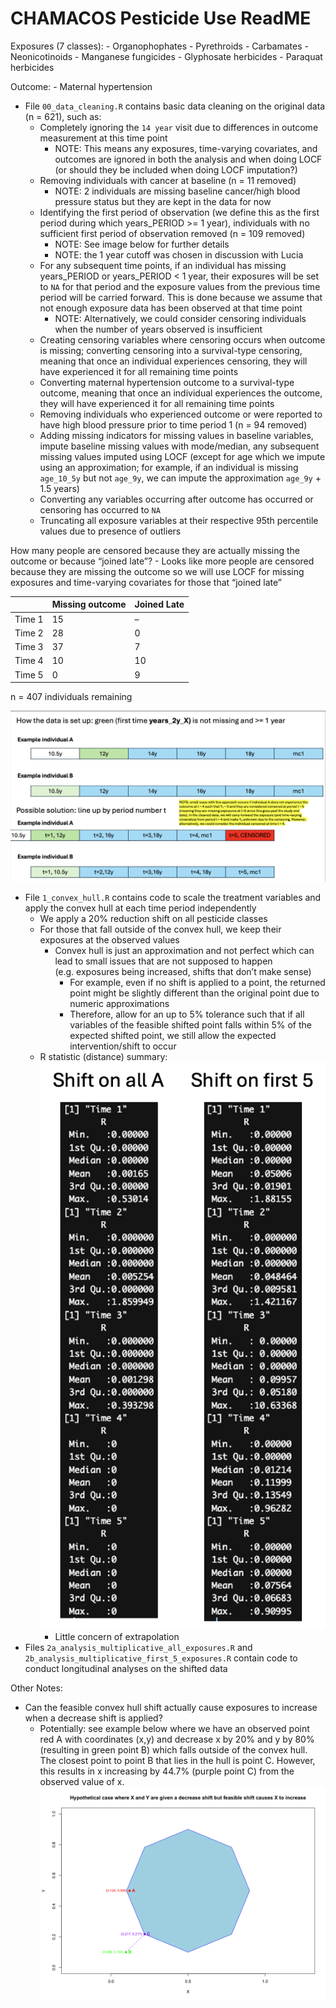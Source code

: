 CHAMACOS Pesticide Use ReadME
================

Exposures (7 classes): - Organophophates - Pyrethroids - Carbamates -
Neonicotinoids - Manganese fungicides - Glyphosate herbicides - Paraquat
herbicides

Outcome: - Maternal hypertension

- File `00_data_cleaning.R` contains basic data cleaning on the original
  data (n = 621), such as:
  - Completely ignoring the `14 year` visit due to differences in
    outcome measurement at this time point
    - NOTE: This means any exposures, time-varying covariates, and
      outcomes are ignored in both the analysis and when doing LOCF (or
      should they be included when doing LOCF imputation?)
  - Removing individuals with cancer at baseline (n = 11 removed)
    - NOTE: 2 individuals are missing baseline cancer/high blood
      pressure status but they are kept in the data for now
  - Identifying the first period of observation (we define this as the
    first period during which years_PERIOD \>= 1 year), individuals with
    no sufficient first period of observation removed (n = 109 removed)
    - NOTE: See image below for further details
    - NOTE: the 1 year cutoff was chosen in discussion with Lucia
  - For any subsequent time points, if an individual has missing
    years_PERIOD or years_PERIOD \< 1 year, their exposures will be set
    to `NA` for that period and the exposure values from the previous
    time period will be carried forward. This is done because we assume
    that not enough exposure data has been observed at that time point
    - NOTE: Alternatively, we could consider censoring individuals when
      the number of years observed is insufficient
  - Creating censoring variables where censoring occurs when outcome is
    missing; converting censoring into a survival-type censoring,
    meaning that once an individual experiences censoring, they will
    have experienced it for all remaining time points
  - Converting maternal hypertension outcome to a survival-type outcome,
    meaning that once an individual experiences the outcome, they will
    have experienced it for all remaining time points
  - Removing individuals who experienced outcome or were reported to
    have high blood pressure prior to time period 1 (n = 94 removed)
  - Adding missing indicators for missing values in baseline variables,
    impute baseline missing values with mode/median, any subsequent
    missing values imputed using LOCF (except for age which we impute
    using an approximation; for example, if an individual is missing
    `age_10_5y` but not `age_9y`, we can impute the approximation
    `age_9y` + 1.5 years)
  - Converting any variables occurring after outcome has occurred or
    censoring has occurred to `NA`
  - Truncating all exposure variables at their respective 95th
    percentile values due to presence of outliers

How many people are censored because they are actually missing the
outcome or because “joined late”? - Looks like more people are censored
because they are missing the outcome so we will use LOCF for missing
exposures and time-varying covariates for those that “joined late”

|        | Missing outcome | Joined Late |
|--------|-----------------|-------------|
| Time 1 | 15              | –           |
| Time 2 | 28              | 0           |
| Time 3 | 37              | 7           |
| Time 4 | 10              | 10          |
| Time 5 | 0               | 9           |

n = 407 individuals remaining

![](plots/CHAMACOS_Outcome.png)

- File `1_convex_hull.R` contains code to scale the treatment variables
  and apply the convex hull at each time period independently
  - We apply a 20% reduction shift on all pesticide classes
  - For those that fall outside of the convex hull, we keep their
    exposures at the observed values
    - Convex hull is just an approximation and not perfect which can
      lead to small issues that are not supposed to happen
      (e.g. exposures being increased, shifts that don’t make sense)
      - For example, even if no shift is applied to a point, the
        returned point might be slightly different than the original
        point due to numeric approximations
      - Therefore, allow for an up to 5% tolerance such that if all
        variables of the feasible shifted point falls within 5% of the
        expected shifted point, we still allow the expected
        intervention/shift to occur
  - R statistic (distance) summary: ![](plots/R_statistic_summary.png)
    - Little concern of extrapolation
- Files `2a_analysis_multiplicative_all_exposures.R` and
  `2b_analysis_multiplicative_first_5_exposures.R` contain code to
  conduct longitudinal analyses on the shifted data

Other Notes:

- Can the feasible convex hull shift actually cause exposures to
  increase when a decrease shift is applied?
  - Potentially: see example below where we have an observed point red A
    with coordinates (x,y) and decrease x by 20% and y by 80% (resulting
    in green point B) which falls outside of the convex hull. The
    closest point to point B that lies in the hull is point C. However,
    this results in x increasing by 44.7% (purple point C) from the
    observed value of x. ![](plots/hypothetical_increase.png)
